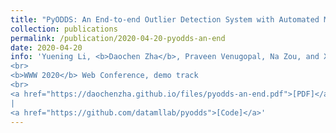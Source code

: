 ```yaml
---
title: "PyODDS: An End-to-end Outlier Detection System with Automated Machine Learning"
collection: publications
permalink: /publication/2020-04-20-pyodds-an-end
date: 2020-04-20
info: 'Yuening Li, <b>Daochen Zha</b>, Praveen Venugopal, Na Zou, and Xia Hu
<br>
<b>WWW 2020</b> Web Conference, demo track
<br>
<a href="https://daochenzha.github.io/files/pyodds-an-end.pdf">[PDF]</a>
|
<a href="https://github.com/datamllab/pyodds">[Code]</a>'
---
```

